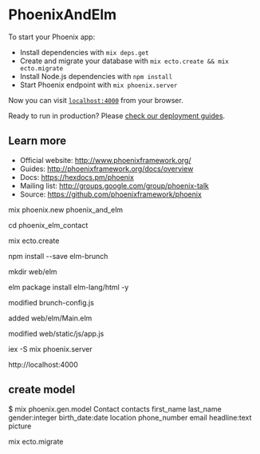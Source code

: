 # PhoenixAndElm

To start your Phoenix app:

  * Install dependencies with `mix deps.get`
  * Create and migrate your database with `mix ecto.create && mix ecto.migrate`
  * Install Node.js dependencies with `npm install`
  * Start Phoenix endpoint with `mix phoenix.server`

Now you can visit [`localhost:4000`](http://localhost:4000) from your browser.

Ready to run in production? Please [check our deployment guides](http://www.phoenixframework.org/docs/deployment).

## Learn more

  * Official website: http://www.phoenixframework.org/
  * Guides: http://phoenixframework.org/docs/overview
  * Docs: https://hexdocs.pm/phoenix
  * Mailing list: http://groups.google.com/group/phoenix-talk
  * Source: https://github.com/phoenixframework/phoenix

  mix phoenix.new phoenix_and_elm

  cd phoenix_elm_contact

  mix ecto.create

  npm install --save elm-brunch

  mkdir web/elm

  elm package install elm-lang/html -y

  modified brunch-config.js

  added web/elm/Main.elm

  modified web/static/js/app.js

  iex -S mix phoenix.server

  http://localhost:4000

  ## create model

  $ mix phoenix.gen.model Contact contacts first_name last_name gender:integer birth_date:date location phone_number email headline:text picture

  mix ecto.migrate
